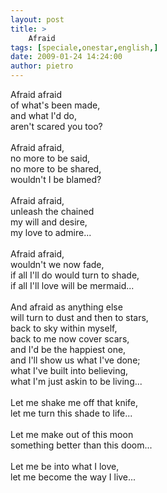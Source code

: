 ```yaml
---
layout: post
title: >
    Afraid
tags: [speciale,onestar,english,]
date: 2009-01-24 14:24:00
author: pietro
---
```

Afraid afraid<br/>of what's been made,<br/>and what I'd do,<br/>aren't scared you too?<br/><br/>Afraid afraid,<br/>no more to be said,<br/>no more to be shared,<br/>wouldn't I be blamed?<br/><br/>Afraid afraid,<br/>unleash the chained<br/>my will and desire,<br/>my love to admire...<br/><br/>Afraid afraid,<br/>wouldn't we now fade,<br/>if all I'll do would turn to shade,<br/>if all I'll love will be mermaid...<br/><br/>And afraid as anything else<br/>will turn to dust and then to stars,<br/>back to sky within myself,<br/>back to me now cover scars,<br/>and I'd be the happiest one,<br/>and I'll show us what I've done;<br/>what I've built into believing,<br/>what I'm just askin to be living...<br/><br/>Let me shake me off that knife,<br/>let me turn this shade to life...<br/><br/>Let me make out of this moon<br/>something better than this doom...<br/><br/>Let me be into what I love,<br/>let me become the way I live...
